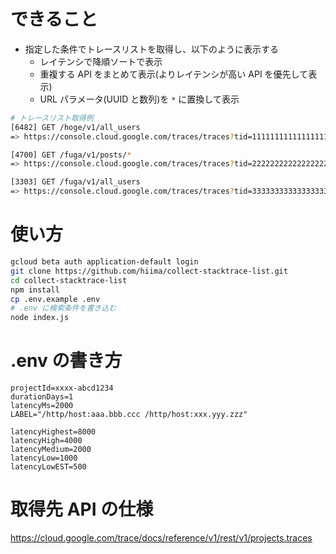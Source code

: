 # できること

- 指定した条件でトレースリストを取得し、以下のように表示する
  - レイテンシで降順ソートで表示
  - 重複する API をまとめて表示(よりレイテンシが高い API を優先して表示)
  - URL パラメータ(UUID と数列)を `*` に置換して表示

```sh
# トレースリスト取得例
[6482] GET /hoge/v1/all_users
=> https://console.cloud.google.com/traces/traces?tid=11111111111111111111111111111111

[4700] GET /fuga/v1/posts/*
=> https://console.cloud.google.com/traces/traces?tid=22222222222222222222222222222222

[3303] GET /fuga/v1/all_users
=> https://console.cloud.google.com/traces/traces?tid=33333333333333333333333333333333
```

# 使い方

```sh
gcloud beta auth application-default login
git clone https://github.com/hiima/collect-stacktrace-list.git
cd collect-stacktrace-list
npm install
cp .env.example .env
# .env に検索条件を書き込む
node index.js
```

# .env の書き方

```
projectId=xxxx-abcd1234
durationDays=1
latencyMs=2000
LABEL="/http/host:aaa.bbb.ccc /http/host:xxx.yyy.zzz"

latencyHighest=8000
latencyHigh=4000
latencyMedium=2000
latencyLow=1000
latencyLowEST=500
```

# 取得先 API の仕様

https://cloud.google.com/trace/docs/reference/v1/rest/v1/projects.traces
